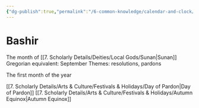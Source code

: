 ```yaml
---
{"dg-publish":true,"permalink":"/6-common-knowledge/calendar-and-clock/months/bashir/","noteIcon":""}
---
```


# Bashir

The month of [[7. Scholarly Details/Deities/Local Gods/Sunan\|Sunan]]
Gregorian equivalent: September
Themes: resolutions, pardons


The first month of the year

[[7. Scholarly Details/Arts & Culture/Festivals & Holidays/Day of Pardon\|Day of Pardon]] 
[[7. Scholarly Details/Arts & Culture/Festivals & Holidays/Autumn Equinox\|Autumn Equinox]] 
